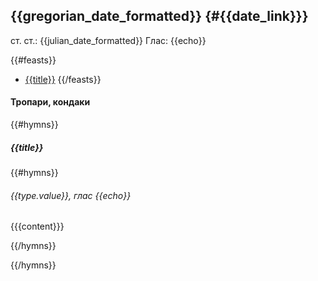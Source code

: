 ## {{gregorian_date_formatted}} {#{{date_link}}}

ст. ст.: {{julian_date_formatted}} Глас: {{echo}}

{{#feasts}}
* [{{title}}](#{{content_link}})
{{/feasts}}

#### Тропари, кондаки
{{#hymns}}

##### {{title}}
{{#hymns}}

###### {{type.value}}, глас {{echo}}

{{{content}}}

{{/hymns}}

{{/hymns}}

